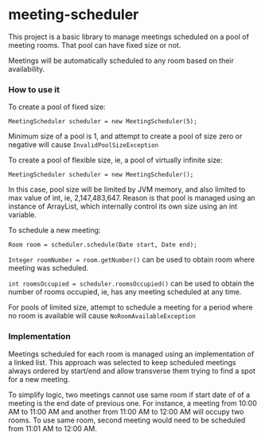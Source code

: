 # meeting-scheduler

This project is a basic library to manage meetings scheduled on a pool of meeting rooms. That pool can have fixed size or not. 

Meetings will be automatically scheduled to any room based on their availability.

### How to use it

To create a pool of fixed size:

```
MeetingScheduler scheduler = new MeetingScheduler(5);
```

Minimum size of a pool is 1, and attempt to create a pool of size zero or negative will cause ```InvalidPoolSizeException```

To create a pool of flexible size, ie, a pool of virtually infinite size:

```
MeetingScheduler scheduler = new MeetingScheduler();
```

In this case, pool size will be limited by JVM memory, and also limited to max value of int, ie, 2,147,483,647.
Reason is that pool is managed using an instance of ArrayList, which internally control its own size using an int variable.

To schedule a new meeting:

```
Room room = scheduler.schedule(Date start, Date end);
```

```Integer roomNumber = room.getNumber()``` can be used to obtain room where meeting was scheduled.

```int roomsOccupied = scheduler.roomsOccupied()``` can be used to obtain the number of rooms occupied, ie, has any meeting scheduled at any time.

For pools of limited size, attempt to schedule a meeting for a period where no room is available will cause ```NoRoomAvailableException```

### Implementation

Meetings scheduled for each room is managed using an implementation of a linked list. 
This approach was selected to keep scheduled meetings always ordered by start/end and allow transverse them trying to find a spot for a new meeting.  

To simplify logic, two meetings cannot use same room if start date of of a meeting is the end date of previous one. 
For instance, a meeting from 10:00 AM to 11:00 AM and another from 11:00 AM to 12:00 AM will occupy two rooms. 
To use same room, second meeting would need to be scheduled from 11:01 AM to 12:00 AM.